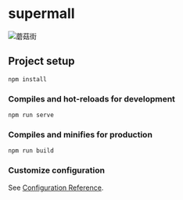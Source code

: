 # supermall
![蘑菇街](https://gitee.com/coderfh/supermall/blob/master/img-folder/homeTop.png)

## Project setup
```
npm install
```

### Compiles and hot-reloads for development
```
npm run serve
```

### Compiles and minifies for production
```
npm run build
```

### Customize configuration
See [Configuration Reference](https://cli.vuejs.org/config/).
